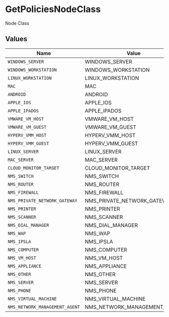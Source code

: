 # GetPoliciesNodeClass

Node Class


## Values

| Name                           | Value                          |
| ------------------------------ | ------------------------------ |
| `WINDOWS_SERVER`               | WINDOWS_SERVER                 |
| `WINDOWS_WORKSTATION`          | WINDOWS_WORKSTATION            |
| `LINUX_WORKSTATION`            | LINUX_WORKSTATION              |
| `MAC`                          | MAC                            |
| `ANDROID`                      | ANDROID                        |
| `APPLE_IOS`                    | APPLE_IOS                      |
| `APPLE_IPADOS`                 | APPLE_IPADOS                   |
| `VMWARE_VM_HOST`               | VMWARE_VM_HOST                 |
| `VMWARE_VM_GUEST`              | VMWARE_VM_GUEST                |
| `HYPERV_VMM_HOST`              | HYPERV_VMM_HOST                |
| `HYPERV_VMM_GUEST`             | HYPERV_VMM_GUEST               |
| `LINUX_SERVER`                 | LINUX_SERVER                   |
| `MAC_SERVER`                   | MAC_SERVER                     |
| `CLOUD_MONITOR_TARGET`         | CLOUD_MONITOR_TARGET           |
| `NMS_SWITCH`                   | NMS_SWITCH                     |
| `NMS_ROUTER`                   | NMS_ROUTER                     |
| `NMS_FIREWALL`                 | NMS_FIREWALL                   |
| `NMS_PRIVATE_NETWORK_GATEWAY`  | NMS_PRIVATE_NETWORK_GATEWAY    |
| `NMS_PRINTER`                  | NMS_PRINTER                    |
| `NMS_SCANNER`                  | NMS_SCANNER                    |
| `NMS_DIAL_MANAGER`             | NMS_DIAL_MANAGER               |
| `NMS_WAP`                      | NMS_WAP                        |
| `NMS_IPSLA`                    | NMS_IPSLA                      |
| `NMS_COMPUTER`                 | NMS_COMPUTER                   |
| `NMS_VM_HOST`                  | NMS_VM_HOST                    |
| `NMS_APPLIANCE`                | NMS_APPLIANCE                  |
| `NMS_OTHER`                    | NMS_OTHER                      |
| `NMS_SERVER`                   | NMS_SERVER                     |
| `NMS_PHONE`                    | NMS_PHONE                      |
| `NMS_VIRTUAL_MACHINE`          | NMS_VIRTUAL_MACHINE            |
| `NMS_NETWORK_MANAGEMENT_AGENT` | NMS_NETWORK_MANAGEMENT_AGENT   |